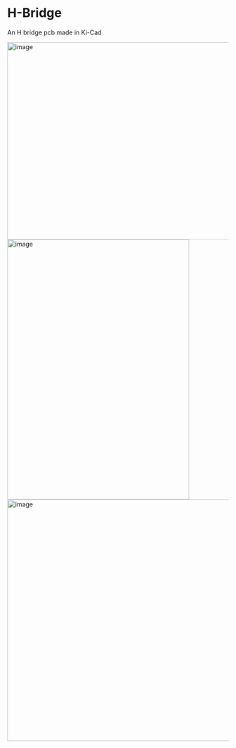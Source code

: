 # H-Bridge
An H bridge pcb made in Ki-Cad 

<img width="757" height="449" alt="image" src="https://github.com/user-attachments/assets/b257e82d-9d21-4c22-aef9-d2ad0eaafb55" />
<img width="414" height="593" alt="image" src="https://github.com/user-attachments/assets/4ffdb725-b567-4941-b3c1-88a650dfcefb" />
<img width="574" height="550" alt="image" src="https://github.com/user-attachments/assets/989d87de-451d-4236-a8f8-6401c49227ce" />


